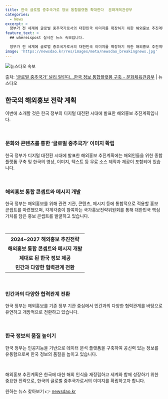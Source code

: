 ```yaml
---
title: 한국 글로벌 중추국가로 정보 통합플랫폼 확대한다  문화체육관광부
categories:
  - News
excerpt: >
  정부가 전 세계에 글로벌 중추국가로서의 대한민국 이미지를 확장하기 위한 해외홍보 추진계획을 마련했다.  외국…
feature_text: >
  ## whereispost 실시간 뉴스 속보입니다.

  정부가 전 세계에 글로벌 중추국가로서의 대한민국 이미지를 확장하기 위한 해외홍보 추진계획을 마련했다.  외국…
image: 'https://newsdao.kr/res/images/meta/newsdao_breakingnews.jpg'
---
```


![뉴스다오 속보](https://newsdao.kr/res/images/meta/newsdao_breakingnews.jpg)

<p>출처: <a href="https://newsdao.kr/3930" rel="dofollow">‘글로벌 중추국가’ 널리 알린다…한국 정보 통합플랫폼 구축 - 문화체육관광부</a> | 뉴스다오</p>

<h2 data-ke-size="size26">한국의 해외홍보 전략 계획</h2>
이번에 소개할 것은 한국 정부의 디지털 대전환 시대에 발표한 해외홍보 추진계획입니다.

<p data-ke-size="size16">&nbsp;</p>

<h3><b>문화와 콘텐츠를 통한 ‘글로벌 중추국가’ 이미지 확립</b></h3>
한국 정부가 디지털 대전환 시대에 발표한 해외홍보 추진계획에는 해외인들을 위한 종합 플랫폼 구축 및 한국의 영상, 이미지, 텍스트 등 무료 소스 제작과 제공이 포함되어 있습니다.

<p data-ke-size="size16">&nbsp;</p>

<h3><b>해외홍보 통합 콘셉트와 메시지 개발</b></h3>
한국 정부는 해외홍보를 위해 관련 기관, 콘텐츠, 메시지 등에 통합적으로 적용할 홍보 콘셉트를 마련했으며, 각계각층이 참여하는 국가홍보전략위원회를 통해 대한민국 핵심 가치를 담은 홍보 콘셉트를 발굴하고 있습니다.

<p data-ke-size="size16">&nbsp;</p>

<table>
	<tr>
		<th style="text-align: center; height: 17px;"><b>2024~2027 해외홍보 추진전략</b></th>
	</tr>
	<tr>
		<td style="text-align: center; height: 17px;"><b>해외홍보 통합 콘셉트와 메시지 개발</b></td>
	</tr>
	<tr>
		<td style="text-align: center; height: 17px;"><b>제대로 된 한국 정보 제공</b></td>
	</tr>
	<tr>
		<td style="text-align: center; height: 17px;"><b>민간과 다양한 협력관계 전환</b></td>
	</tr>
</table>

<p data-ke-size="size16">&nbsp;</p>

<h3><b>민간과의 다양한 협력관계 전환</b></h3>
한국 정부는 해외홍보를 기존 정부 기관 중심에서 민간과의 다양한 협력관계를 바탕으로 유연하고 개방적으로 전환하고 있습니다.

<p data-ke-size="size16">&nbsp;</p>

<h3><b>한국 정보의 품질 높이기</b></h3>
한국 정부는 인공지능을 기반으로 데이터 분석 플랫폼을 구축하여 공신력 있는 정보를 유통함으로써 한국 정보의 품질을 높이고 있습니다.

<p data-ke-size="size16">&nbsp;</p>

해외홍보 추진계획은 한국에 대한 해외 인식을 재정립하고 세계와 함께 성장하기 위한 중요한 전략으로, 한국의 글로벌 중추국가로서의 이미지를 확립하고자 합니다. 

원하는 뉴스 찾아보기 👉 <a href="https://newsdao.kr" rel="dofollow">newsdao.kr</a>


